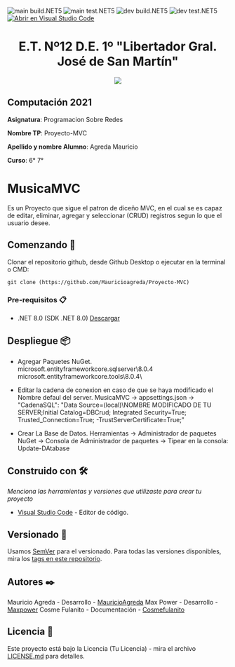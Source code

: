 <!-- Completa abajo cambiando ET12DE1Computacion a tu user|organización y template a tu repo, te recomiendo usar el Find & Replace de tu editor -->
![main build.NET5](https://github.com/ET12DE1Computacion/simpleTemplateCSharp/workflows/main-build.NET5/badge.svg?branch=main) ![main test.NET5](https://github.com/ET12DE1Computacion/simpleTemplateCSharp/workflows/main-test.NET5/badge.svg?branch=main)
![dev build.NET5](https://github.com/ET12DE1Computacion/simpleTemplateCSharp/workflows/dev-build.NET5/badge.svg?branch=dev) ![dev test.NET5](https://github.com/ET12DE1Computacion/simpleTemplateCSharp/workflows/dev-test.NET5/badge.svg?branch=dev)
[![Abrir en Visual Studio Code](https://open.vscode.dev/badges/open-in-vscode.svg)](https://open.vscode.dev/ET12DE1Computacion/simpleTemplateCSharp)
<!-- Borra este comentario y linea después haber cambiado arriba las ocurrencias de tu usuario/repo -->

<h1 align="center">E.T. Nº12 D.E. 1º "Libertador Gral. José de San Martín"</h1>
<p align="center">
  <img src="https://et12.edu.ar/imgs/et12.png">
</p>

## Computación 2021

**Asignatura**: Programacion Sobre Redes

**Nombre TP**: Proyecto-MVC

**Apellido y nombre Alumno**: Agreda Mauricio

**Curso**: 6° 7°

# MusicaMVC

Es un Proyecto que sigue el patron de diceño MVC, en el cual se es capaz de editar, eliminar, agregar y seleccionar (CRUD) registros  segun lo que el usuario desee.

## Comenzando 🚀

Clonar el repositorio github, desde Github Desktop o ejecutar en la terminal o CMD:
```
git clone (https://github.com/Mauricioagreda/Proyecto-MVC)
```

### Pre-requisitos 📋

- .NET 8.0 (SDK .NET 8.0) [Descargar](https://dotnet.microsoft.com/download/dotnet/8.0)

## Despliegue 📦

- Agregar Paquetes NuGet.
microsoft.entityframeworkcore.sqlserver\8.0.4\
microsoft.entityframeworkcore.tools\8.0.4\

- Editar la cadena de conexion en caso de que se haya modificado el Nombre defaul del server.
MusicaMVC -> appsettings.json -> "CadenaSQL": "Data Source=(local)\\NOMBRE MODIFICADO DE TU SERVER;Initial Catalog=DBCrud; Integrated Security=True; Trusted_Connection=True; -TrustServerCertificate=True;"

- Crear La Base de Datos.
Herramientas -> Administrador de paquetes NuGet -> Consola de Administrador de paquetes -> Tipear en la consola: Update-DAtabase

## Construido con 🛠️

_Menciona las herramientas y versiones que utilizaste para crear tu proyecto_

* [Visual Studio Code](https://code.visualstudio.com/#alt-downloads) - Editor de código.

## Versionado 📌

Usamos [SemVer](http://semver.org/) para el versionado. Para todas las versiones disponibles, mira los [tags en este repositorio](https://github.com/tuUser/tuRepo/tags).

## Autores ✒️

Mauricio Agreda - Desarrollo - [MauricioAgreda](https://github.com/Mauricioagreda)
Max Power - Desarrollo - [Maxpower](https://github.com/maxpower)
Cosme Fulanito - Documentación - [Cosmefulanito](#Cosmefulanito)

## Licencia 📄

Este proyecto está bajo la Licencia (Tu Licencia) - mira el archivo [LICENSE.md](LICENSE.md) para detalles.
